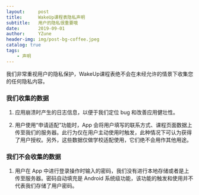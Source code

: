 ```yaml
---
layout:     post
title:      WakeUp课程表隐私声明
subtitle:   用户的隐私很重要哦
date:       2019-09-01
author:     YZune
header-img: img/post-bg-coffee.jpeg
catalog: true
tags:
    - 声明
---
```


我们非常重视用户的隐私保护，WakeUp课程表绝不会在未经允许的情景下收集您的任何隐私内容。

### 我们收集的数据

1. 应用崩溃时产生的日志信息，以便于我们定位 bug 和改善应用健壮性。

2. 用户使用“申请适配”功能时，App 会将用户填写的联系方式、课程页面数据上传至我们的服务器。此行为仅在用户主动使用时触发，此种情况下可认为获得了用户授权。另外，这些数据仅做学校适配使用，它们绝不会用作其他用途。

### 我们不会收集的数据

1. 用户在 App 中进行登录操作时输入的密码，我们没有进行本地存储或者是上传至服务器。密码自动填充是 Android 系统级功能，该功能的触发和使用并不代表我们存储了用户密码。